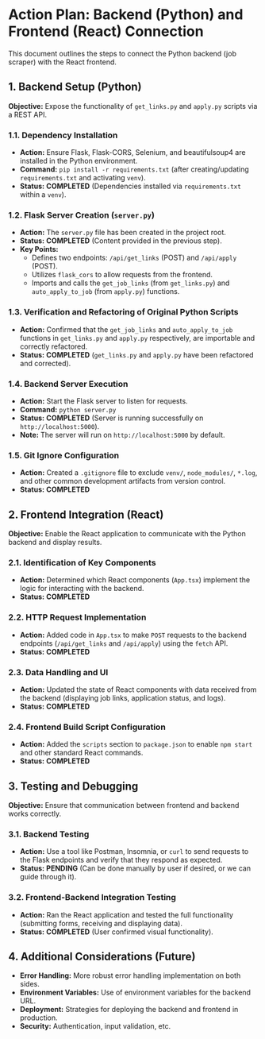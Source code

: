# Action Plan: Backend (Python) and Frontend (React) Connection

This document outlines the steps to connect the Python backend (job scraper) with the React frontend.

## 1. Backend Setup (Python)

**Objective:** Expose the functionality of `get_links.py` and `apply.py` scripts via a REST API.

### 1.1. Dependency Installation

*   **Action:** Ensure Flask, Flask-CORS, Selenium, and beautifulsoup4 are installed in the Python environment.
*   **Command:** `pip install -r requirements.txt` (after creating/updating `requirements.txt` and activating `venv`).
*   **Status:** **COMPLETED** (Dependencies installed via `requirements.txt` within a `venv`).

### 1.2. Flask Server Creation (`server.py`)

*   **Action:** The `server.py` file has been created in the project root.
*   **Status:** **COMPLETED** (Content provided in the previous step).
*   **Key Points:**
    *   Defines two endpoints: `/api/get_links` (POST) and `/api/apply` (POST).
    *   Utilizes `flask_cors` to allow requests from the frontend.
    *   Imports and calls the `get_job_links` (from `get_links.py`) and `auto_apply_to_job` (from `apply.py`) functions.

### 1.3. Verification and Refactoring of Original Python Scripts

*   **Action:** Confirmed that the `get_job_links` and `auto_apply_to_job` functions in `get_links.py` and `apply.py` respectively, are importable and correctly refactored.
*   **Status:** **COMPLETED** (`get_links.py` and `apply.py` have been refactored and corrected).

### 1.4. Backend Server Execution

*   **Action:** Start the Flask server to listen for requests.
*   **Command:** `python server.py`
*   **Status:** **COMPLETED** (Server is running successfully on `http://localhost:5000`).
*   **Note:** The server will run on `http://localhost:5000` by default.

### 1.5. Git Ignore Configuration

*   **Action:** Created a `.gitignore` file to exclude `venv/`, `node_modules/`, `*.log`, and other common development artifacts from version control.
*   **Status:** **COMPLETED**

## 2. Frontend Integration (React)

**Objective:** Enable the React application to communicate with the Python backend and display results.

### 2.1. Identification of Key Components

*   **Action:** Determined which React components (`App.tsx`) implement the logic for interacting with the backend.
*   **Status:** **COMPLETED**

### 2.2. HTTP Request Implementation

*   **Action:** Added code in `App.tsx` to make `POST` requests to the backend endpoints (`/api/get_links` and `/api/apply`) using the `fetch` API.
*   **Status:** **COMPLETED**

### 2.3. Data Handling and UI

*   **Action:** Updated the state of React components with data received from the backend (displaying job links, application status, and logs).
*   **Status:** **COMPLETED**

### 2.4. Frontend Build Script Configuration

*   **Action:** Added the `scripts` section to `package.json` to enable `npm start` and other standard React commands.
*   **Status:** **COMPLETED**

## 3. Testing and Debugging

**Objective:** Ensure that communication between frontend and backend works correctly.

### 3.1. Backend Testing

*   **Action:** Use a tool like Postman, Insomnia, or `curl` to send requests to the Flask endpoints and verify that they respond as expected.
*   **Status:** **PENDING** (Can be done manually by user if desired, or we can guide through it).

### 3.2. Frontend-Backend Integration Testing

*   **Action:** Ran the React application and tested the full functionality (submitting forms, receiving and displaying data).
*   **Status:** **COMPLETED** (User confirmed visual functionality).

## 4. Additional Considerations (Future)

*   **Error Handling:** More robust error handling implementation on both sides.
*   **Environment Variables:** Use of environment variables for the backend URL.
*   **Deployment:** Strategies for deploying the backend and frontend in production.
*   **Security:** Authentication, input validation, etc.
